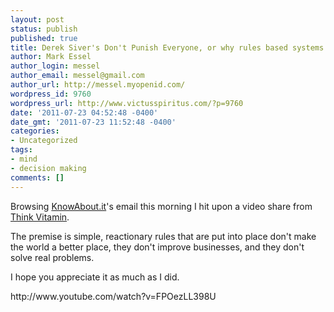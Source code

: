 ```yaml
---
layout: post
status: publish
published: true
title: Derek Siver's Don't Punish Everyone, or why rules based systems are flawed
author: Mark Essel
author_login: messel
author_email: messel@gmail.com
author_url: http://messel.myopenid.com/
wordpress_id: 9760
wordpress_url: http://www.victusspiritus.com/?p=9760
date: '2011-07-23 04:52:48 -0400'
date_gmt: '2011-07-23 11:52:48 -0400'
categories:
- Uncategorized
tags:
- mind
- decision making
comments: []
---
```

<p>Browsing <a href="http://knowabout.it">KnowAbout.it</a>'s email this morning I hit upon a video share from <a href="http://thinkvitamin.com/asides/dont-punish-everyone/">Think Vitamin</a>. </p>
<p>The premise is simple, reactionary rules that are put into place don't make the world a better place, they don't improve businesses, and they don't solve real problems.</p>
<p>I hope you appreciate it as much as I did.</p>
<p>http://www.youtube.com/watch?v=FPOezLL398U</p>
